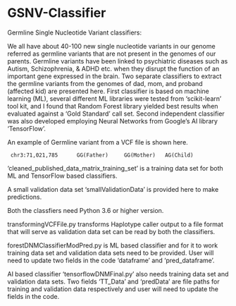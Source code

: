 # GSNV-Classifier
Germline Single Nucleotide Variant classifiers:
    
We all have about 40-100 new single nucleotide variants in our genome referred as germline variants that are not present in the genomes of our parents. Germline variants have been linked to psychiatric diseases such as Autism, Schizophrenia, & ADHD etc. when they disrupt the function of an important gene expressed in the brain. Two separate classifiers to extract the germline variants from the genomes of dad, mom, and proband (affected kid) are presented here.  First classifier is based on machine learning (ML), several different ML libraries were tested from ‘scikit-learn’ tool kit, and I found that Random Forest library yielded best results when evaluated against a ‘Gold Standard’ call set. Second independent classifier was also developed employing Neural Networks from Google’s AI library ‘TensorFlow’. 


An example of Germline variant from a VCF file is shown here.
     
     chr3:71,021,785	  GG(Father)	 GG(Mother)	  AG(Child)

‘cleaned_published_data_matrix_training_set’ is a training data set for both ML and TensorFlow based classifiers.

A small validation data set ‘smallValidationData’ is provided here to make predictions.

Both the classfiers need Python 3.6 or higher version.

transformingVCFFile.py transforms Haplotype caller output to a file format that will serve as validation data set can be read by both the classifiers.

forestDNMClassifierModPred.py is ML based classifier and for it to work training data set and validation data sets need to be provided. User will need to update two fields in the code ‘dataframe’ and ‘pred_dataframe’.

AI based classifier ‘tensorflowDNMFinal.py’ also needs training data set and validation data sets. Two fields ‘TT_Data’ and ‘predData’ are file paths for training and validation data respectively and user will need to update the fields in the code.
